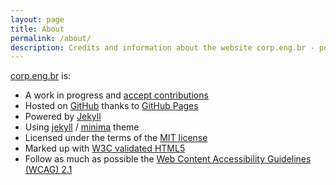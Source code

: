 ```yaml
---
layout: page
title: About
permalink: /about/
description: Credits and information about the website corp.eng.br - personal website for Arvati.
---
```


[corp.eng.br](https://corp.eng.br) is:

 - A work in progress and [accept contributions](https://github.com/arvati/arvati.github.io/issues/new)
 - Hosted on [GitHub](https://github.com/arvati/arvati.github.io) thanks to [GitHub Pages](http://pages.github.com/)
 - Powered by [Jekyll](http://jekyllrb.com/)
 - Using [jekyll](https://github.com/jekyll/jekyll) /
[minima](https://github.com/jekyll/minima) theme
 - Licensed under the terms of the [MIT license](http://www.tldrlegal.com/l/mit)
 - Marked up with [W3C validated HTML5](http://validator.w3.org/check?uri=http%3A%2F%2Fcorp.eng.br%2F)
 - Follow as much as possible the [Web Content Accessibility Guidelines (WCAG) 2.1](https://www.w3.org/TR/WCAG21/)
